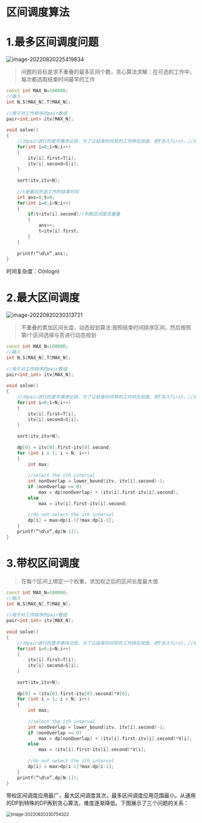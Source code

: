# 区间调度算法


<!--more-->

# 1.最多区间调度问题

![image-20220820225419834](https://cdn.staticaly.com/gh/Hongtao-Xu/note@main/img/202208202254896.png)

> 问题的目标是求不重叠的最多区间个数，贪心算法求解：在可选的工作中，每次都选取结束时间最早的工作

```c++
const int MAX_N=100000;  
//输入  
int N,S[MAX_N],T[MAX_N];  
  
//用于对工作排序的pair数组  
pair<int,int> itv[MAX_N];  
  
void solve()  
{  
    //对pair进行的是字典序比较，为了让结束时间早的工作排在前面，把T存入first，//把S存入second  
    for(int i=0;i<N;i++)  
    {  
        itv[i].first=T[i];  
        itv[i].second=S[i];  
    }  
  
    sort(itv,itv+N);  
  
    //t是最后所选工作的结束时间  
    int ans=0,t=0;  
    for(int i=0;i<N;i++)  
    {  
        if(t<itv[i].second)//判断区间是否重叠  
        {  
            ans++;  
            t=itv[i].first;  
        }  
    }  
  
    printf(“%d\n”,ans);  
}  
```

时间复杂度：O(nlogn)

# 2.最大区间调度

![image-20220820230313721](https://cdn.staticaly.com/gh/Hongtao-Xu/note@main/img/202208202303769.png)

> 不重叠的累加区间长度，动态规划算法:按照结束时间排序区间，然后按照第i个区间选择与否进行动态规划



```c++
const int MAX_N=100000;  
//输入  
int N,S[MAX_N],T[MAX_N];  
  
//用于对工作排序的pair数组  
pair<int,int> itv[MAX_N];  
  
void solve()  
{  
    //对pair进行的是字典序比较，为了让结束时间早的工作排在前面，把T存入first，//把S存入second  
    for(int i=0;i<N;i++)  
    {  
        itv[i].first=T[i];  
        itv[i].second=S[i];  
    }  
  
    sort(itv,itv+N);  
  
    dp[0] = itv[0].first-itv[0].second;  
    for (int i = 1; i < N; i++)  
    {  
        int max;  
  
        //select the ith interval  
        int nonOverlap = lower_bound(itv, itv[i].second)-1;  
        if (nonOverlap >= 0)  
            max = dp[nonOverlap] + (itv[i].first-itv[i].second);  
        else  
            max = itv[i].first-itv[i].second;  
  
        //do not select the ith interval  
        dp[i] = max>dp[i-1]?max:dp[i-1];  
    }  
    printf(“%d\n”,dp[N-1]);  
}  
```

# 3.带权区间调度

> 在每个区间上绑定一个权重，求加权之后的区间长度最大值

```c++
const int MAX_N=100000;  
//输入  
int N,S[MAX_N],T[MAX_N];  
  
//用于对工作排序的pair数组  
pair<int,int> itv[MAX_N];  
  
void solve()  
{  
    //对pair进行的是字典序比较，为了让结束时间早的工作排在前面，把T存入first，//把S存入second  
    for(int i=0;i<N;i++)  
    {  
        itv[i].first=T[i];  
        itv[i].second=S[i];  
    }  
  
    sort(itv,itv+N);  
  
    dp[0] = (itv[0].first-itv[0].second)*V[0];  
    for (int i = 1; i < N; i++)  
    {  
        int max;  
  
        //select the ith interval  
        int nonOverlap = lower_bound(itv, itv[i].second)-1;  
        if (nonOverlap >= 0)  
            max = dp[nonOverlap] + (itv[i].first-itv[i].second)*V[i];  
        else  
            max = (itv[i].first-itv[i].second)*V[i];  
  
        //do not select the ith interval  
        dp[i] = max>dp[i-1]?max:dp[i-1];  
    }  
    printf(“%d\n”,dp[N-1]);  
}  
```

带权区间调度应用最广，最大区间调度其次，最多区间调度应用范围最小。从通用的DP到特殊的DP再到贪心算法，难度逐渐降低。下图展示了三个问题的关系：

<img src="https://cdn.staticaly.com/gh/Hongtao-Xu/note@main/img/202208202307377.png" alt="image-20220820230754322" style="zoom:80%;" />




